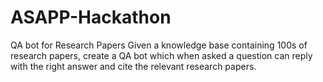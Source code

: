 # ASAPP-Hackathon
QA bot for Research Papers Given a knowledge base containing 100s of research papers, create a QA bot which when asked a question can reply with the right answer and cite the relevant research papers.
